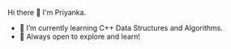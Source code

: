 Hi there 👋 I'm Priyanka.
- 🌱 I’m currently learning C++ Data Structures and Algorithms.
- 🌌 Always open to explore and learn!
